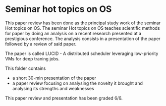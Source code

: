 # Seminar hot topics on OS

This paper review has been done as the principal study work of the seminar Hot topics on OS. The seminar Hot topics on OS teaches scientific methods for paper by doing an analysis on a recent research presented at a prestigious conference. The analysis consists in a presentation of the paper followed by a review of said paper.

The paper is called LUCID - A distributed scheduler leveraging low-priority VMs for deep traning jobs.

This folder contains 
- a short 30-min presentation of the paper 
- a paper review focusing on analysing the novelty it brought and analysing its strengths and weaknesses

This paper review and presentation has been graded 6/6.